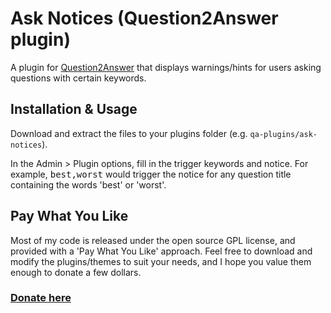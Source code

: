 
Ask Notices (Question2Answer plugin)
=================================================

A plugin for [Question2Answer](http://www.question2answer.org) that displays warnings/hints for users asking questions with certain keywords.


Installation & Usage
-------------------------------------------------

Download and extract the files to your plugins folder (e.g. `qa-plugins/ask-notices`).

In the Admin > Plugin options, fill in the trigger keywords and notice. For example, <tt>best,worst</tt> would trigger the notice for any question title containing the words 'best' or 'worst'.


Pay What You Like
-------------------------------------------------

Most of my code is released under the open source GPL license, and provided with a 'Pay What You Like' approach. Feel free to download and modify the plugins/themes to suit your needs, and I hope you value them enough to donate a few dollars.

### [Donate here](https://www.paypal.com/cgi-bin/webscr?cmd=_s-xclick&hosted_button_id=4R5SHBNM3UDLU)
